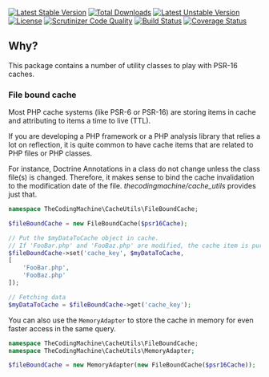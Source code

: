 [![Latest Stable Version](https://poser.pugx.org/thecodingmachine/cache_utils/v/stable)](https://packagist.org/packages/thecodingmachine/cache_utils)
[![Total Downloads](https://poser.pugx.org/thecodingmachine/cache_utils/downloads)](https://packagist.org/packages/thecodingmachine/cache_utils)
[![Latest Unstable Version](https://poser.pugx.org/thecodingmachine/cache_utils/v/unstable)](https://packagist.org/packages/thecodingmachine/cache_utils)
[![License](https://poser.pugx.org/thecodingmachine/cache_utils/license)](https://packagist.org/packages/thecodingmachine/cache_utils)
[![Scrutinizer Code Quality](https://scrutinizer-ci.com/g/thecodingmachine/cache_utils/badges/quality-score.png?b=master)](https://scrutinizer-ci.com/g/thecodingmachine/cache_utils/?branch=master)
[![Build Status](https://travis-ci.org/thecodingmachine/cache_utils.svg?branch=master)](https://travis-ci.org/thecodingmachine/cache_utils)
[![Coverage Status](https://coveralls.io/repos/thecodingmachine/cache_utils/badge.svg?branch=master&service=github)](https://coveralls.io/github/thecodingmachine/cache_utils?branch=master)

## Why?

This package contains a number of utility classes to play with PSR-16 caches.

### File bound cache

Most PHP cache systems (like PSR-6 or PSR-16) are storing items in cache and attributing to items a time to live (TTL).

If you are developing a PHP framework or a PHP analysis library that relies a lot on reflection, it is quite common 
to have cache items that are related to PHP files or PHP classes.

For instance, Doctrine Annotations in a class do not change unless the class file(s) is changed. Therefore, it makes
sense to bind the cache invalidation to the modification date of the file. *thecodingmachine/cache_utils* provides just that.

```php
namespace TheCodingMachine\CacheUtils\FileBoundCache;

$fileBoundCache = new FileBoundCache($psr16Cache);

// Put the $myDataToCache object in cache.
// If 'FooBar.php' and 'FooBaz.php' are modified, the cache item is purged.
$fileBoundCache->set('cache_key', $myDataToCache, 
[
    'FooBar.php',
    'FooBaz.php'
]);

// Fetching data
$myDataToCache = $fileBoundCache->get('cache_key');
```

You can also use the `MemoryAdapter` to store the cache in memory for even faster access in the same query.

```php
namespace TheCodingMachine\CacheUtils\FileBoundCache;
namespace TheCodingMachine\CacheUtils\MemoryAdapter;

$fileBoundCache = new MemoryAdapter(new FileBoundCache($psr16Cache));
```
